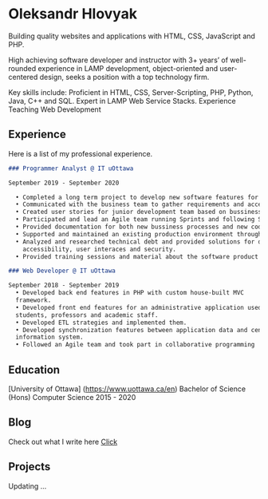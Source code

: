 # Oleksandr Hlovyak

Building quality websites and applications with HTML, CSS, JavaScript and PHP.

High achieving software developer and instructor with 3+ years’ of well-rounded experience in LAMP development, object-oriented and user-centered design, seeks a position with a top technology firm.

Key skills include: Proficient in HTML, CSS, Server-Scripting, PHP, Python, Java, C++ and SQL. Expert in LAMP Web Service Stacks. Experience Teaching Web Development

## Experience
Here is a list of my professional experience.

```markdown
### Programmer Analyst @ IT uOttawa

September 2019 - September 2020

  • Completed a long term project to develop new software features for an existing web product on a strict deadline. 
  • Communicated with the business team to gather requirements and acceptance criteria. 
  • Created user stories for junior development team based on bussiness needs.
  • Participated and lead an Agile team running Sprints and following Scrum methodology.
  • Provided documentation for both new bussiness processes and new code architecture.
  • Supported and maintained an existing production environment through ticket resolving.
  • Analyzed and researched technical debt and provided solutions for data normalization, 
    accessibility, user interaces and security.
  • Provided training sessions and material about the software product to new team members.
```

```markdown
### Web Developer @ IT uOttawa

September 2018 - September 2019
  • Developed back end features in PHP with custom house-built MVC
  framework.
  • Developed front end features for an administrative application used by
  students, professors and academic staff.
  • Developed ETL strategies and implemented them.
  • Developed synchronization features between application data and central
  information system.
  • Followed an Agile team and took part in collaborative programming
```


## Education

[University of Ottawa] (https://www.uottawa.ca/en)
Bachelor of Science (Hons)
Computer Science
2015 - 2020

## Blog

Check out what I write here [Click](https://deesims.github.io/blog)

## Projects

Updating ...
